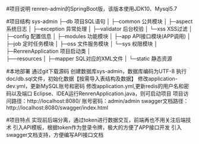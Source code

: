 #项目说明
renren-admin的SpringBoot版，该版本使用JDK10、Mysql5.7

#项目结构
sys-admin
├─db  项目SQL语句
│
├─common 公共模块
│  ├─aspect 系统日志
│  ├─exception 异常处理
│  ├─validator 后台校验
│  └─xss XSS过滤
│ 
├─config 配置信息
│ 
├─modules 功能模块
│  ├─app API接口模块(APP调用)
│  ├─job 定时任务模块
│  ├─oss 文件服务模块
│  └─sys 权限模块
│ 
├─RenrenApplication 项目启动类
│  
├──resources 
│  ├─mapper SQL对应的XML文件
│  └─static 静态资源 



#本地部署
通过git下载源码
创建数据库sys-admin，数据库编码为UTF-8
执行doc/db.sql文件，初始化数据【按需导入表结构及数据】
修改application-dev.yml，更新MySQL账号和密码
修改application.yml,更新redis的用户名和密码以及端口
Eclipse、IDEA运行RenrenApplication.java，则可启动项目
项目访问路径：http://localhost:8080/
账号密码：admin/admin
swagger文档路径：http://localhost:8080/swagger/index.html

#项目特点
实现前后端分离，通过token进行数据交互，前端再也不用关注后端技术
引入API模板，根据token作为登录令牌，极大的方便了APP接口开发
引入swagger文档支持，方便编写API接口文档
